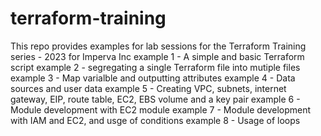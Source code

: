 # terraform-training
This repo provides examples for lab sessions for the Terraform Training series - 2023 for Imperva Inc
example 1 - A simple and basic Terraform script
example 2 - segregating a single Terraform file into mutiple files
example 3 - Map varialble and outputting attributes 
example 4 - Data sources and user data
example 5 - Creating VPC, subnets, internet gateway, EIP, route table, EC2, EBS volume and a key pair
example 6 - Module development with EC2 module
example 7 - Module development with IAM and EC2, and usge of conditions 
example 8 - Usage of loops
